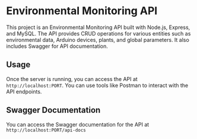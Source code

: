 # Environmental Monitoring API

This project is an Environmental Monitoring API built with Node.js, Express, and MySQL. The API provides CRUD operations for various entities such as environmental data, Arduino devices, plants, and global parameters. It also includes Swagger for API documentation.

## Usage

Once the server is running, you can access the API at `http://localhost:PORT`. You can use tools like Postman to interact with the API endpoints.

## Swagger Documentation

You can access the Swagger documentation for the API at `http://localhost:PORT/api-docs`

